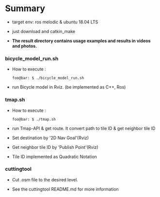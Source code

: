# Summary

* target env: ros melodic & ubuntu 18.04 LTS

* just download and catkin_make

* **The result directory contains usage examples and results in videos and photos.**

### bicycle_model_run.sh

* How to execute :
    ```shell
    foo@bar: $ ./bicycle_model_run.sh
    ```

* run Bicycle model in Rviz. (be implemented as C++, Ros)


### tmap.sh

* How to execute :
    ```shell
    foo@bar: $ ./tmap.sh
    ```

* run Tmap-API & get route. It convert path to tile ID & get neighbor tile ID

* Set destination by '2D Nav Goal'(Rviz)

* Get neighbor tile ID by 'Publish Point'(Rviz)

* Tile ID implemented as Quadratic Notation


### cuttingtool

* Cut .osm file to the desired level.

* See the cuttingtool README.md for more information
